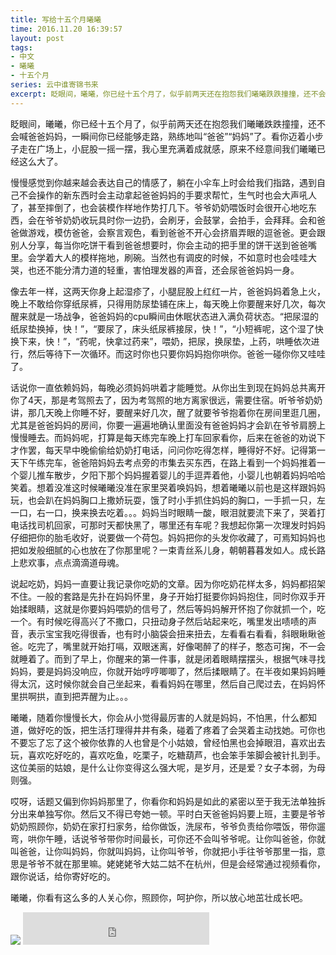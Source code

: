 ```yaml
---
title: 写给十五个月曦曦
time: 2016.11.20 16:39:57
layout: post
tags:
- 中文
- 曦曦
- 十五个月
series: 云中谁寄锦书来
excerpt: 眨眼间，曦曦，你已经十五个月了，似乎前两天还在抱怨我们曦曦跌跌撞撞，还不会喊爸爸妈妈，一瞬间你已经能够走路，熟练地叫“爸爸”“妈妈”了。看你迈着小步子走在广场上，小屁股一摇一摆，我心里充满着成就感，原来不经意间我们曦曦已经这么大了。
---
```

眨眼间，曦曦，你已经十五个月了，似乎前两天还在抱怨我们曦曦跌跌撞撞，还不会喊爸爸妈妈，一瞬间你已经能够走路，熟练地叫“爸爸”“妈妈”了。看你迈着小步子走在广场上，小屁股一摇一摆，我心里充满着成就感，原来不经意间我们曦曦已经这么大了。

慢慢感觉到你越来越会表达自己的情感了，躺在小伞车上时会给我们指路，遇到自己不会操作的新东西时会主动拿起爸爸妈妈的手要求帮忙，生气时也会大声吼人了，甚至摔倒了，也会装模作样地作势打几下。爷爷奶奶喂饭时会很开心地吃东西，会在爷爷奶奶收玩具时你一边扔，会刷牙，会鼓掌，会拍手，会拜拜。会和爸爸做游戏，模仿爸爸，会察言观色，看到爸爸不开心会挤眉弄眼的逗爸爸。更会跟别人分享，每当你吃饼干看到爸爸想要时，你会主动的把手里的饼干送到爸爸嘴里。会学着大人的模样拖地，刷碗。当然也有调皮的时候，不如意时也会哇哇大哭，也还不能分清力道的轻重，害怕理发器的声音，还会尿爸爸妈妈一身。

像去年一样，这两天你身上起湿疹了，小腿屁股上红红一片，爸爸妈妈着急上火，晚上不敢给你穿纸尿裤，只得用防尿垫铺在床上，每天晚上你要醒来好几次，每次醒来就是一场战争，爸爸妈妈的cpu瞬间由休眠状态进入满负荷状态。“把尿湿的纸尿垫换掉，快！”，“要尿了，床头纸尿裤接尿，快！”，“小短裤呢，这个湿了快换下来，快！”，“药呢，快拿过药来”，喂奶，把尿，换尿垫，上药，哄睡依次进行，然后等待下一次循环。而这时你也只要你妈妈抱你哄你。爸爸一碰你你又哇哇了。

话说你一直依赖妈妈，每晚必须妈妈哄着才能睡觉。从你出生到现在妈妈总共离开你了4天，那是考驾照去了，因为考驾照的地方离家很远，需要住宿。听爷爷奶奶讲，那几天晚上你睡不好，要醒来好几次，醒了就要爷爷抱着你在房间里逛几圈，尤其是爸爸妈妈的房间，你要一遍遍地确认里面没有爸爸妈妈才会趴在爷爷肩膀上慢慢睡去。而妈妈呢，打算是每天练完车晚上打车回家看你，后来在爸爸的劝说下才作罢，每天早中晚偷偷给奶奶打电话，问问你吃得怎样，睡得好不好。记得第一天下午练完车，爸爸陪妈妈去考点旁的市集去买东西，在路上看到一个妈妈推着一个婴儿推车散步，夕阳下那个妈妈握着婴儿的手逗弄着他，小婴儿也朝着妈妈哈哈笑着。想着没准这时候曦曦没准在家里哭着唤妈妈，想着曦曦以前也是这样跟妈妈玩，也会趴在妈妈胸口上撒娇玩耍，饿了时小手抓住妈妈的胸口，一手抓一只，左一口，右一口，换来换去吃着。。。妈妈当时眼睛一酸，眼泪就要流下来了，哭着打电话找司机回家，可那时天都快黑了，哪里还有车呢？我想起你第一次理发时妈妈仔细把你的胎毛收好，说要做一个荷包。妈妈把你的头发你收藏了，可焉知妈妈也把如发般细腻的心也放在了你那里呢？一束青丝系儿身，朝朝暮暮发如人。成长路上悲欢事，点点滴滴道母魂。

说起吃奶，妈妈一直要让我记录你吃奶的文章。因为你吃奶花样太多，妈妈都招架不住。一般的套路是先扑在妈妈怀里，身子开始打挺要你妈妈抱住，同时你双手开始揉眼睛，这就是你要妈妈喂奶的信号了，然后等妈妈解开怀抱了你就抓一个，吃一个。有时候吃得高兴了不撒口，只扭动身子然后站起来吃，嘴里发出啧啧的声音，表示宝宝我吃得很香，也有时小脑袋会扭来扭去，左看看右看看，斜眼瞅瞅爸爸。吃完了，嘴里就开始打嗝，双眼迷离，好像喝醉了的样子，憨态可掬，不一会就睡着了。而到了早上，你醒来的第一件事，就是闭着眼睛摆摆头，根据气味寻找妈妈，要是妈妈没响应，你就开始哼哼唧唧了，然后揉眼睛了。在半夜如果妈妈睡得太沉，这时候你就会自己坐起来，看看妈妈在哪里，然后自己爬过去，在妈妈怀里拱啊拱，直到把弄醒为止。。。

曦曦，随着你慢慢长大，你会从小觉得最厉害的人就是妈妈，不怕黑，什么都知道，做好吃的饭，把生活打理得井井有条，碰着了疼着了会哭着主动找她。可你也不要忘了忘了这个被你依靠的人也曾是个小姑娘，曾经怕黑也会掉眼泪，喜欢出去玩，喜欢吃好吃的，喜欢吃鱼，吃栗子，吃糖葫芦，也会笨手笨脚会被针扎到手。这位美丽的姑娘，是什么让你变得这么强大呢，是岁月，还是爱？女子本弱，为母则强。

哎呀，话题又偏到你妈妈那里了，你看你和妈妈是如此的紧密以至于我无法单独拆分出来单独写你。然后又不得已夸她一顿。平时白天爸爸妈妈要上班，主要是爷爷奶奶照顾你，奶奶在家打扫家务，给你做饭，洗尿布，爷爷负责给你喂饭，带你遛弯，哄你午睡，话说爷爷带你时间最长，可你还不会叫爷爷呢。让你叫爸爸，你就叫爸爸，让你叫妈妈，你就叫妈妈，让你叫爷爷，你就把小手往爷爷那里一指，意思是爷爷不就在那里嘛。姥姥姥爷大姑二姑不在杭州，但是会经常通过视频看你，跟你说话，给你寄好吃的。

曦曦，你看有这么多的人关心你，照顾你，呵护你，所以放心地茁壮成长吧。

<img src="{{ site.loadingImg }}" style="max-width: 400px; max-height: 400px;" data-src="http://blog.zhangweixiang.com/img/post/Notes_1440755741481.jpg" />

<iframe frameborder="no" border="0" marginwidth="0" marginheight="0" width=298 height=52 src="http://music.163.com/outchain/player?type=2&id=25699081&auto=1&height=32"></iframe>
